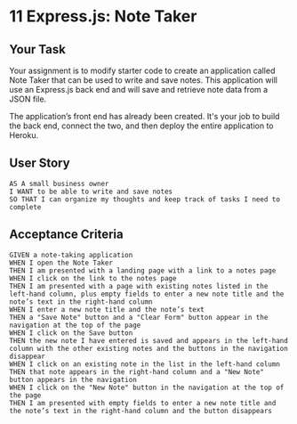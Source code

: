 # 11 Express.js: Note Taker

## Your Task

Your assignment is to modify starter code to create an application called Note Taker that can be used to write and save notes. This application will use an Express.js back end and will save and retrieve note data from a JSON file.

The application’s front end has already been created. It's your job to build the back end, connect the two, and then deploy the entire application to Heroku.

## User Story

```
AS A small business owner
I WANT to be able to write and save notes
SO THAT I can organize my thoughts and keep track of tasks I need to complete
```

## Acceptance Criteria

```
GIVEN a note-taking application
WHEN I open the Note Taker
THEN I am presented with a landing page with a link to a notes page
WHEN I click on the link to the notes page
THEN I am presented with a page with existing notes listed in the left-hand column, plus empty fields to enter a new note title and the note’s text in the right-hand column
WHEN I enter a new note title and the note’s text
THEN a "Save Note" button and a "Clear Form" button appear in the navigation at the top of the page
WHEN I click on the Save button
THEN the new note I have entered is saved and appears in the left-hand column with the other existing notes and the buttons in the navigation disappear
WHEN I click on an existing note in the list in the left-hand column
THEN that note appears in the right-hand column and a "New Note" button appears in the navigation
WHEN I click on the "New Note" button in the navigation at the top of the page
THEN I am presented with empty fields to enter a new note title and the note’s text in the right-hand column and the button disappears
```